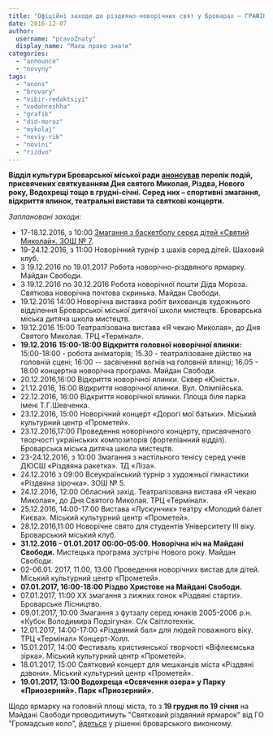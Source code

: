```yaml
---
title: "Офіційні заходи до різдвяно-новорічних свят у Броварах – ГРАФІК"
date: 2016-12-07
author: 
  username: "pravoZnaty"
  display_name: "Маєш право знати"
categories: 
  - "announce"
  - "novyny"
tags: 
  - "anons"
  - "brovary"
  - "vibir-redaktsiyi"
  - "vodohreshha"
  - "grafik"
  - "did-moroz"
  - "mykolaj"
  - "noviy-rik"
  - "novini"
  - "rizdvo"
---
```


**Відділ культури Броварської міської ради [анонсував](https://www.facebook.com/permalink.php?story_fbid=130674930753460&id=100014328607398) перелік подій, присвячених святкуванням Дня святого Миколая, Різдва, Нового року, Водохрещі тощо в грудні-січні. Серед них – спортивні змагання, відкриття ялинок, театральні вистави та святкові концерти.**

_Заплановані заходи:_

- 17-18.12.2016, з 10:00 [Змагання з баскетболу серед дітей «Святий Миколай». ЗОШ № 7](https://vk.com/mobi_basket?w=wall-77197202_383).
- 19-24.12.2016, з 11:00 Новорічний турнір з шахів серед дітей. Шаховий клуб.
- З 19.12.2016 по 19.01.2017 Робота новорічно-різдвяного ярмарку. Майдан Свободи.
- З 19.12.2016 по 30.12.2016 Робота новорічної пошти Діда Мороза. Святкова новорічна почтова скринька. Майдан Свободи.
- 19.12.2016 14:00 Новорічна виставка робіт вихованців художнього відділення Броварської міської дитячої школи мистецтв. Броварська міська дитяча школа мистецтв.
- 19.12.2016 15:00 Театралізована вистава «Я чекаю Миколая», до Дня Святого Миколая. ТРЦ «Термінал».
- **19.12.2016** **15:00-18:00 Відкриття головної новорічної ялинки:** 15:00-18:00 - робота аніматорів; 15.30 - театралізоване дійство на головній сцені; 16:00 -- засвічення вогнів на головній ялинці; 16.05 - 18.00 концертна новорічна програма. Майдан Свободи.
- 20.12.2016,16:00 Відкриття новорічної ялинки. Сквер «Юність».
- 21.12.2016, 16:00 Відкриття новорічної ялинки. Вул. Олімпійська.
- 22.12.2016, 16:00 Відкриття новорічної ялинки. Площа біля парка імені Т.Г.Шевченка.
- 23.12.2016, 15:00 Новорічний концерт «Дорогі мої батьки». Міський культурний центр «Прометей».
- 23.12.2016,17:00 Проведення новорічного концерту, присвяченого творчості українських композиторів (фортепіанний відділ). Броварська міська дитяча школа мистецтв.
- 23-24.12.2016, з 10:00 Змагання з настільного тенісу серед учнів ДЮСШ «Різдвяна ракетка». ТД «Ліза».
- 24.12.2016 з 09:00 Всеукраїнський турнір з художньої гімнастики «Різдвяна зірочка». ЗОШ № 5.
- 24.12.2016, 12:00 Обласний захід. Театралізована вистава «Я чекаю Миколая», до Дня Святого Миколая. ТРЦ «Термінал».
- 25.12.2016, 14:00-17:00 Вистава «Лускунчик» театру «Молодий балет Києва». Міський культурний центр «Прометей».
- 28.12.2016,11:00 Новорічне свято для студентів Університету ІІІ віку. Броварський міський клуб.
- **31.12.2016 - 01.01.2017 00:00-05:00. Новорічна ніч на Майдані Свободи.** Мистецька програма зустрічі Нового року. Майдан Свободи.
- 02-06.01. 2017, 11.00, 13.00 Проведення новорічних вистав для дітей. Міський культурний центр «Прометей».
- **07.01.2017, 16:00-18:00 Різдво Христове на Майдані Свободи.**
- 07.01.2017, 11:00 ХХ змагання з лижних гонок «Різдвяні старти». Броварське Лісництво.
- 09.01.2017, 10:00 Змагання з футзалу серед юнаків 2005-2006 р.н. «Кубок Володимира Подзігуна». С/к Світлотехнік.
- 12.01.2017, 14:00-17:00 «Різдвяний бал» для людей поважного віку. ТРЦ «Термінал» Концерт-Холл.
- 15.01.2017, 14:00 Фестиваль християнської творчості «Віфлеємська зірка». Міський культурний центр «Прометей».
- 18.01.2017, 15:00 Святковий концерт для мешканців міста «Різдвяні дзвони». Міський культурний центр «Прометей».
- **19.01.2017, 13:00 Водохреща «Освячення озера» у Парку «Приозерний». Парк «Приозерний»**.

Щодо ярмарку на головній площі міста, то з **19 грудня по 19 січня** на Майдані Свободи проводитимуть "Святковий різдвяний ярмарок" від ГО "Громадське коло", [йдеться](http://brovary-rada.gov.ua/documents/26288.html) у рішенні броварського виконкому.
